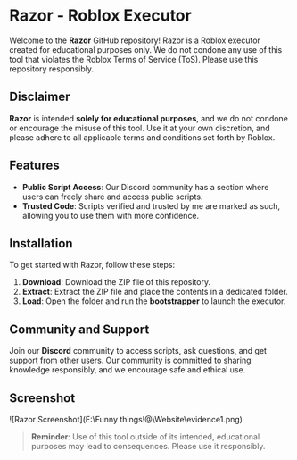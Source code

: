 # Razor - Roblox Executor

Welcome to the **Razor** GitHub repository! Razor is a Roblox executor created for educational purposes only. We do not condone any use of this tool that violates the Roblox Terms of Service (ToS). Please use this repository responsibly.

## Disclaimer

**Razor** is intended **solely for educational purposes**, and we do not condone or encourage the misuse of this tool. Use it at your own discretion, and please adhere to all applicable terms and conditions set forth by Roblox.

## Features

- **Public Script Access**: Our Discord community has a section where users can freely share and access public scripts.
- **Trusted Code**: Scripts verified and trusted by me are marked as such, allowing you to use them with more confidence.

## Installation

To get started with Razor, follow these steps:

1. **Download**: Download the ZIP file of this repository.
2. **Extract**: Extract the ZIP file and place the contents in a dedicated folder.
3. **Load**: Open the folder and run the **bootstrapper** to launch the executor.

## Community and Support

Join our **Discord** community to access scripts, ask questions, and get support from other users. Our community is committed to sharing knowledge responsibly, and we encourage safe and ethical use.

## Screenshot

![Razor Screenshot](E:\Funny things!@\Website\evidence1.png)

> **Reminder**: Use of this tool outside of its intended, educational purposes may lead to consequences. Please use it responsibly.
